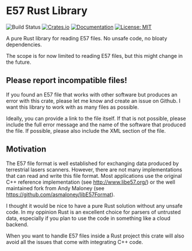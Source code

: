 # E57 Rust Library
![Build Status](https://github.com/cry-inc/e57/workflows/CI/badge.svg)
[![Crates.io](https://img.shields.io/crates/v/e57.svg)](https://crates.io/crates/e57)
[![Documentation](https://docs.rs/e57/badge.svg)](https://docs.rs/e57)
[![License: MIT](https://img.shields.io/badge/License-MIT-blue.svg)](https://opensource.org/licenses/MIT)

A pure Rust library for reading E57 files. No unsafe code, no bloaty dependencies.

The scope is for now limited to reading E57 files, but this might change in the future.

## Please report incompatible files!
If you found an E57 file that works with other software but produces an error with this crate,
please let me know and create an issue on Github.
I want this library to work with as many files as possible.

Ideally, you can provide a link to the file itself. If that is not possible,
please include the full error message and the name of the software that produced the file.
If possible, please also include the XML section of the file.

## Motivation
The E57 file format is well established for exchanging data produced by terrestrial lasers scanners.
However, there are not many implementations that can read and write this file format.
Most applications use the original C++ reference implementation (see http://www.libe57.org/)
or the well maintained fork from Andy Maloney (see https://github.com/asmaloney/libE57Format).

I thought it would be nice to have a pure Rust solution without any unsafe code.
In my oppinion Rust is an excellent choice for parsers of untrusted data,
especially if you plan to use the code in something like a cloud backend.

When you want to handle E57 files inside a Rust project this crate will also avoid
all the issues that come with integrating C++ code.
